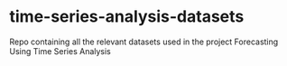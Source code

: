 # time-series-analysis-datasets
Repo containing all the relevant datasets used in the project Forecasting Using Time Series Analysis
